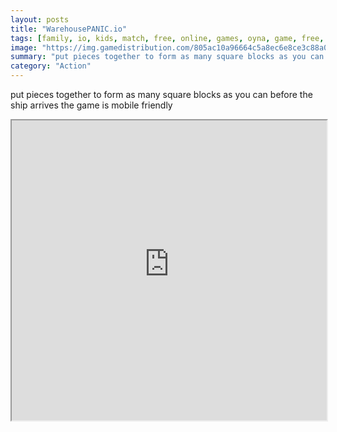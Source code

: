 ```yaml
---
layout: posts
title: "WarehousePANIC.io"
tags: [family, io, kids, match, free, online, games, oyna, game, free, games, play, play, games]
image: "https://img.gamedistribution.com/805ac10a96664c5a8ec6e8ce3c88a094.jpg"
summary: "put pieces together to form as many square blocks as you can before the ship arrives  free online games oyna game free games play play games"
category: "Action"
---
```


put pieces together to form as many square blocks as you can before the ship arrives the game is mobile friendly

<iframe width="100%" height="480px;" src="https://html5.gamedistribution.com/805ac10a96664c5a8ec6e8ce3c88a094/"></iframe>